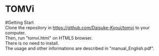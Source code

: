 # TOMVi

#Getting Start  
Clone the repository in https://github.com/Daisuke-Kyoui/tomvi to your computer.  
Then, run "tomvi.html" on HTML5 browser.  
There is no need to install.    
The usage and other informations are described in "manual_English.pdf".  
